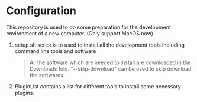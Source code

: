 # Configuration

This repository is used to do some preparation for the development environment of a new computer. (Only support MacOS now)

1. setup.sh script is to used to install all the development tools including command line tools and software
    > All the software which are needed to install are downloaded in the Downloads fold. "--skip-download" can be used to skip download the softwares.

2. PluginList contains a list for different tools to install some necessary plugins.